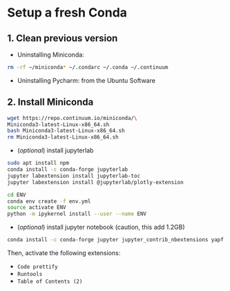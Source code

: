 # Setup a fresh Conda

## 1. Clean previous version
- Uninstalling  Miniconda:
```bash
rm -rf ~/miniconda* ~/.condarc ~/.conda ~/.continuum
```
- Uninstalling Pycharm: from the Ubuntu Software

## 2. Install Miniconda

```bash
wget https://repo.continuum.io/miniconda/\
Miniconda3-latest-Linux-x86_64.sh
bash Miniconda3-latest-Linux-x86_64.sh
rm Miniconda3-latest-Linux-x86_64.sh
```

- (*optional*) install jupyterlab

```bash
sudo apt install npm
conda install -c conda-forge jupyterlab
jupyter labextension install jupyterlab-toc
jupyter labextension install @jupyterlab/plotly-extension

cd ENV
conda env create -f env.yml
source activate ENV
python -m ipykernel install --user --name ENV
```
- (*optional*) install jupyter notebook (caution, this add 1.2GB)

```bash
conda install -c conda-forge jupyter jupyter_contrib_nbextensions yapf
```
  Then, activate the following extensions:
  - `Code prettify`
  - `Runtools`
  - `Table of Contents (2)`
